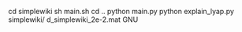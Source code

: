cd simplewiki
sh main.sh
cd ..
python main.py
python explain_lyap.py simplewiki/ d_simplewiki_2e-2.mat GNU
